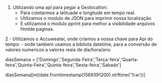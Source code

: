 1. Utilizando uma api para pegar a Geolocation:
    - Para coletarmos a latituade e longitude em tempo real.
    - Utilizamos o modulo de JSON para imprimir nossa localização
    - E utilizamod o modulo pprint para melhor a visibilidade arquivos htmlde paginas.

2 - Utilizamos o Accuweater, onde criamos a nossa chave  para Api do tempo:
    - onde tambem usamos a bibliota datetime, para a conversão de valores numericos a valores reais de dia/hora/ano


diasSemana = ['Domingo','Segunda-Feira','Terça-feira','Quarta-feira','Quinta-Feira','Quinta-feira','Sexta-feira','Sabado']

diasSemana[int(date.fromtimestamp(1569391200).strftime('%w'))]
